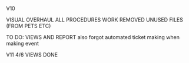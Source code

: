 V10

VISUAL OVERHAUL
ALL PROCEDURES WORK
REMOVED UNUSED FILES (FROM PETS ETC)

TO DO: 
VIEWS AND REPORT
also
forgot automated ticket making when making event

V11
4/6 VIEWS DONE